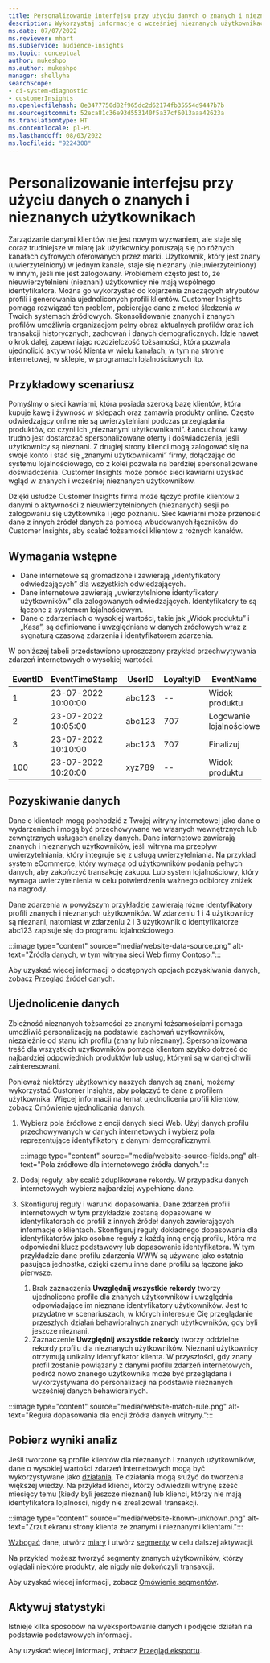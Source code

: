 ```yaml
---
title: Personalizowanie interfejsu przy użyciu danych o znanych i nieznanych użytkownikach
description: Wykorzystaj informacje o wcześniej nieznanych użytkownikach, gdy poznasz ich tożsamość.
ms.date: 07/07/2022
ms.reviewer: mhart
ms.subservice: audience-insights
ms.topic: conceptual
author: mukeshpo
ms.author: mukeshpo
manager: shellyha
searchScope:
- ci-system-diagnostic
- customerInsights
ms.openlocfilehash: 8e3477750d82f965dc2d62174fb35554d9447b7b
ms.sourcegitcommit: 52eca81c36e93d553140f5a37cf6013aaa42623a
ms.translationtype: HT
ms.contentlocale: pl-PL
ms.lasthandoff: 08/03/2022
ms.locfileid: "9224308"
---
```

# <a name="personalize-your-experiences-with-data-about-known-and-unknown-users"></a>Personalizowanie interfejsu przy użyciu danych o znanych i nieznanych użytkownikach

Zarządzanie danymi klientów nie jest nowym wyzwaniem, ale staje się coraz trudniejsze w miarę jak użytkownicy poruszają się po różnych kanałach cyfrowych oferowanych przez marki. Użytkownik, który jest znany (uwierzytelniony) w jednym kanale, staje się nieznany (nieuwierzytelniony) w innym, jeśli nie jest zalogowany. Problemem często jest to, że nieuwierzytelnieni (nieznani) użytkownicy nie mają wspólnego identyfikatora. Można go wykorzystać do kojarzenia znaczących atrybutów profili i generowania ujednoliconych profili klientów. Customer Insights pomaga rozwiązać ten problem, pobierając dane z metod śledzenia w Twoich systemach źródłowych. Skonsolidowanie znanych i znanych profilów umożliwia organizacjom pełny obraz aktualnych profilów oraz ich transakcji historycznych, zachowań i danych demograficznych. Idzie nawet o krok dalej, zapewniając rozdzielczość tożsamości, która pozwala ujednolicić aktywność klienta w wielu kanałach, w tym na stronie internetowej, w sklepie, w programach lojalnościowych itp.

## <a name="sample-scenario"></a>Przykładowy scenariusz

Pomyślmy o sieci kawiarni, która posiada szeroką bazę klientów, która kupuje kawę i żywność w sklepach oraz zamawia produkty online. Często odwiedzający online nie są uwierzytelniani podczas przeglądania produktów, co czyni ich „nieznanymi użytkownikami”. Łańcuchowi kawy trudno jest dostarczać spersonalizowane oferty i doświadczenia, jeśli użytkownicy są nieznani. Z drugiej strony klienci mogą zalogować się na swoje konto i stać się „znanymi użytkownikami” firmy, dołączając do systemu lojalnościowego, co z kolei pozwala na bardziej spersonalizowane doświadczenia. Customer Insights może pomóc sieci kawiarni uzyskać wgląd w znanych i wcześniej nieznanych użytkowników.

Dzięki usłudze Customer Insights firma może łączyć profile klientów z danymi o aktywności z nieuwierzytelnionych (nieznanych) sesji po zalogowaniu się użytkownika i jego poznaniu. Sieć kawiarni może przenosić dane z innych źródeł danych za pomocą wbudowanych łączników do Customer Insights, aby scalać tożsamości klientów z różnych kanałów.

## <a name="prerequisites"></a>Wymagania wstępne

- Dane internetowe są gromadzone i zawierają „identyfikatory odwiedzających” dla wszystkich odwiedzających.
- Dane internetowe zawierają „uwierzytelnione identyfikatory użytkowników” dla zalogowanych odwiedzających. Identyfikatory te są łączone z systemem lojalnościowym.
- Dane o zdarzeniach o wysokiej wartości, takie jak „Widok produktu” i „Kasa”, są definiowane i uwzględniane w danych źródłowych wraz z sygnaturą czasową zdarzenia i identyfikatorem zdarzenia.

W poniższej tabeli przedstawiono uproszczony przykład przechwytywania zdarzeń internetowych o wysokiej wartości.

|EventID|EventTimeStamp|UserID|LoyaltyID|EventName|
|--|--|--|--|--|
|1|23-07-2022 10:00:00|abc123|--|Widok produktu|
|2|23-07-2022 10:05:00|abc123|707|Logowanie lojalnościowe|
|3|23-07-2022 10:10:00|abc123|707|Finalizuj|
|100|23-07-2022 10:20:00|xyz789|--|Widok produktu|

## <a name="data-ingestion"></a>Pozyskiwanie danych

Dane o klientach mogą pochodzić z Twojej witryny internetowej jako dane o wydarzeniach i mogą być przechowywane we własnych wewnętrznych lub zewnętrznych usługach analizy danych. Dane internetowe zawierają znanych i nieznanych użytkowników, jeśli witryna ma przepływ uwierzytelniania, który integruje się z usługą uwierzytelniania. Na przykład system eCommerce, który wymaga od użytkowników podania pełnych danych, aby zakończyć transakcję zakupu. Lub system lojalnościowy, który wymaga uwierzytelnienia w celu potwierdzenia ważnego odbiorcy zniżek na nagrody.

Dane zdarzenia w powyższym przykładzie zawierają różne identyfikatory profili znanych i nieznanych użytkowników. W zdarzeniu 1 i 4 użytkownicy są nieznani, natomiast w zdarzeniu 2 i 3 użytkownik o identyfikatorze abc123 zapisuje się do programu lojalnościowego.

:::image type="content" source="media/website-data-source.png" alt-text="Źródła danych, w tym witryna sieci Web firmy Contoso.":::

Aby uzyskać więcej informacji o dostępnych opcjach pozyskiwania danych, zobacz [Przegląd źródeł danych](data-sources.md).

## <a name="data-unification"></a>Ujednolicenie danych

Zbieżność nieznanych tożsamości ze znanymi tożsamościami pomaga umożliwić personalizację na podstawie zachowań użytkowników, niezależnie od stanu ich profilu (znany lub nieznany). Spersonalizowana treść dla wszystkich użytkowników pomaga klientom szybko dotrzeć do najbardziej odpowiednich produktów lub usług, którymi są w danej chwili zainteresowani.

Ponieważ niektórzy użytkownicy naszych danych są znani, możemy wykorzystać Customer Insights, aby połączyć te dane z profilem użytkownika. Więcej informacji na temat ujednolicenia profili klientów, zobacz [Omówienie ujednolicania danych](data-unification.md).

1. Wybierz pola źródłowe z encji danych sieci Web. Użyj danych profilu przechowywanych w danych internetowych i wybierz pola reprezentujące identyfikatory z danymi demograficznymi.

   :::image type="content" source="media/website-source-fields.png" alt-text="Pola źródłowe dla internetowego źródła danych.":::

1. Dodaj reguły, aby scalić zduplikowane rekordy. W przypadku danych internetowych wybierz najbardziej wypełnione dane.

1. Skonfiguruj reguły i warunki dopasowania. Dane zdarzeń profili internetowych w tym przykładzie zostaną dopasowane w identyfikatorach do profili z innych źródeł danych zawierających informacje o klientach. Skonfiguruj reguły dokładnego dopasowania dla identyfikatorów jako osobne reguły z każdą inną encją profilu, która ma odpowiedni klucz podstawowy lub dopasowanie identyfikatora. W tym przykładzie dane profilu zdarzenia WWW są używane jako ostatnia pasująca jednostka, dzięki czemu inne dane profilu są łączone jako pierwsze.
   1. Brak zaznaczenia **Uwzględnij wszystkie rekordy** tworzy ujednolicone profile dla znanych użytkowników i uwzględnia odpowiadające im nieznane identyfikatory użytkowników. Jest to przydatne w scenariuszach, w których interesuje Cię przeglądanie przeszłych działań behawioralnych znanych użytkowników, gdy byli jeszcze nieznani.
   1. Zaznaczenie **Uwzględnij wszystkie rekordy** tworzy oddzielne rekordy profilu dla nieznanych użytkowników. Nieznani użytkownicy otrzymują unikalny identyfikator klienta. W przyszłości, gdy znany profil zostanie powiązany z danymi profilu zdarzeń internetowych, podróż nowo znanego użytkownika może być przeglądana i wykorzystywana do personalizacji na podstawie nieznanych wcześniej danych behawioralnych.

:::image type="content" source="media/website-match-rule.png" alt-text="Reguła dopasowania dla encji źródła danych witryny.":::

## <a name="get-insights"></a>Pobierz wyniki analiz

Jeśli tworzone są profile klientów dla nieznanych i znanych użytkowników, dane o wysokiej wartości zdarzeń internetowych mogą być wykorzystywane jako [działania](activities.md). Te działania mogą służyć do tworzenia większej wiedzy. Na przykład klienci, którzy odwiedzili witrynę sześć miesięcy temu (kiedy byli jeszcze nieznani) lub klienci, którzy nie mają identyfikatora lojalności, nigdy nie zrealizowali transakcji.

:::image type="content" source="media/website-known-unknown.png" alt-text="Zrzut ekranu strony klienta ze znanymi i nieznanymi klientami.":::

[Wzbogać](enrichment-hub.md) dane, utwórz [miary](measures.md) i utwórz [segmenty](segments.md) w celu dalszej aktywacji.

Na przykład możesz tworzyć segmenty znanych użytkowników, którzy oglądali niektóre produkty, ale nigdy nie dokończyli transakcji.

Aby uzyskać więcej informacji, zobacz [Omówienie segmentów](segments.md).

## <a name="activate-insights"></a>Aktywuj statystyki

Istnieje kilka sposobów na wyeksportowanie danych i podjęcie działań na podstawie podstawowych informacji.

Aby uzyskać więcej informacji, zobacz [Przegląd eksportu](export-destinations.md).
